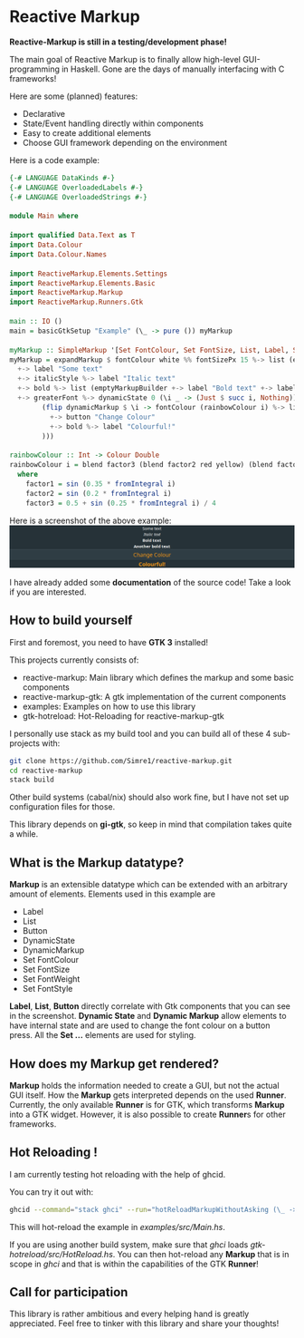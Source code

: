 # Reactive Markup

**Reactive-Markup is still in a testing/development phase!**

The main goal of Reactive Markup is to finally allow high-level GUI-programming in Haskell. Gone are the days of manually interfacing with C frameworks!

Here are some (planned) features:
- Declarative
- State/Event handling directly within components
- Easy to create additional elements
- Choose GUI framework depending on the environment

Here is a code example:
```haskell
{-# LANGUAGE DataKinds #-}
{-# LANGUAGE OverloadedLabels #-}
{-# LANGUAGE OverloadedStrings #-}

module Main where

import qualified Data.Text as T
import Data.Colour
import Data.Colour.Names

import ReactiveMarkup.Elements.Settings
import ReactiveMarkup.Elements.Basic
import ReactiveMarkup.Markup
import ReactiveMarkup.Runners.Gtk

main :: IO ()
main = basicGtkSetup "Example" (\_ -> pure ()) myMarkup

myMarkup :: SimpleMarkup '[Set FontColour, Set FontSize, List, Label, Set FontStyle, Set FontWeight, DynamicState, DynamicMarkup, Button] e
myMarkup = expandMarkup $ fontColour white %% fontSizePx 15 %-> list (emptyMarkupBuilder
  +-> label "Some text"
  +-> italicStyle %-> label "Italic text"
  +-> bold %-> list (emptyMarkupBuilder +-> label "Bold text" +-> label "Another bold text")
  +-> greaterFont %-> dynamicState 0 (\i _ -> (Just $ succ i, Nothing))
        (flip dynamicMarkup $ \i -> fontColour (rainbowColour i) %-> list (emptyMarkupBuilder 
          +-> button "Change Colour"
          +-> bold %-> label "Colourful!"
        )))

rainbowColour :: Int -> Colour Double
rainbowColour i = blend factor3 (blend factor2 red yellow) (blend factor2 (blend factor1 red yellow) blue)
  where
    factor1 = sin (0.35 * fromIntegral i)
    factor2 = sin (0.2 * fromIntegral i)
    factor3 = 0.5 + sin (0.25 * fromIntegral i) / 4
```

Here is a screenshot of the above example:
![](./screenshot.png)

I have already added some **documentation** of the source code! Take a look if you are interested.

## How to build yourself

First and foremost, you need to have **GTK 3** installed!

This projects currently consists of:
- reactive-markup: Main library which defines the markup and some basic components
- reactive-markup-gtk: A gtk implementation of the current components
- examples: Examples on how to use this library
- gtk-hotreload: Hot-Reloading for reactive-markup-gtk

I personally use stack as my build tool and you can build all of these 4 sub-projects with:
```bash
git clone https://github.com/Simre1/reactive-markup.git
cd reactive-markup
stack build
```

Other build systems (cabal/nix) should also work fine, but I have not set up configuration files for those.

This library depends on **gi-gtk**, so keep in mind that compilation takes quite a while.

## What is the Markup datatype?

**Markup** is an extensible datatype which can be extended with an arbitrary amount of elements.
Elements used in this example are
- Label
- List
- Button
- DynamicState
- DynamicMarkup
- Set FontColour
- Set FontSize
- Set FontWeight
- Set FontStyle

**Label**, **List**, **Button** directly correlate with Gtk components that you can see in the screenshot. **Dynamic State** and **Dynamic Markup** allow elements to have internal state and are used to change the font colour on a button press. All the **Set ...** elements are used for styling.

## How does my Markup get rendered?

**Markup** holds the information needed to create a GUI, but not the actual GUI itself. How the **Markup** gets interpreted depends on the used **Runner**. Currently, the only available **Runner** is for GTK, which transforms **Markup** into a GTK widget. However, it is also possible to create **Runner**s for other frameworks.

## Hot Reloading !

I am currently testing hot reloading with the help of ghcid.

You can try it out with:
```bash
ghcid --command="stack ghci" --run="hotReloadMarkupWithoutAsking (\_ -> pure ()) Examples.BasicElements.basicElements"
```

This will hot-reload the example in _examples/src/Main.hs_.

If you are using another build system, make sure that _ghci_ loads _gtk-hotreload/src/HotReload.hs_. You can then hot-reload any **Markup** that is in scope in _ghci_ and that is within the capabilities of the GTK **Runner**!

## Call for participation

This library is rather ambitious and every helping hand is greatly appreciated. Feel free to tinker with this library and share your thoughts!

